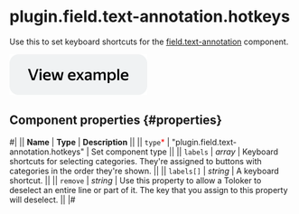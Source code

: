 # plugin.field.text-annotation.hotkeys

Use this to set keyboard shortcuts for the [field.text-annotation](field.text-annotation.md) component.

[![View example in the sandbox](../_images/buttons/view-example.svg)](https://ya.cc/t/qBDHxAiu3twgqE)

## Component properties {#properties}

#|
|| **Name** | **Type** | **Description** ||
|| `type`<span style="color: red">\*</span> | "plugin.field.text-annotation.hotkeys" | Set component type ||
|| `labels` | _array_ | Keyboard shortcuts for selecting categories. They're assigned to buttons with categories in the order they're shown. ||
|| `labels[]` | _string_ | A keyboard shortcut. ||
|| `remove` | _string_ | Use this property to allow a Toloker to deselect an entire line or part of it. The key that you assign to this property will deselect. ||
|#
